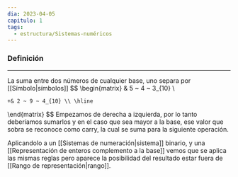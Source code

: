 ```yaml
---
dia: 2023-04-05
capitulo: 1
tags:
  - estructura/Sistemas-numéricos
---
```

### Definición
---
La suma entre dos números de cualquier base, uno separa por [[Símbolo|símbolos]] 
$$ \begin{matrix} 
	& 5 ~ 4 ~ 3_{10} \\
	
	+& 2 ~ 9 ~ 4_{10} \\ \hline
\end{matrix} $$
Empezamos de derecha a izquierda, por lo tanto deberíamos sumarlos y en el caso que sea mayor a la base, ese valor que sobra se reconoce como carry, la cual se suma para la siguiente operación.

Aplicandolo a un [[Sistemas de numeración|sistema]] binario, y una [[Representación de enteros complemento a la base]] vemos que se aplica las mismas reglas pero aparece la posibilidad del resultado estar fuera de [[Rango de representación|rango]].